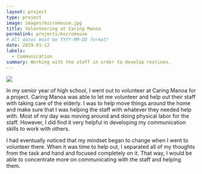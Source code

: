 ```yaml
---
layout: project
type: project
image: images/micromouse.jpg
title: Volunteering at Caring Manoa
permalink: projects/micromouse
# All dates must be YYYY-MM-DD format!
date: 2019-01-12
labels:
  - Communication
summary: Working with the staff in order to develop routines.
---
```


<div class="ui small rounded images">
  <img class="ui image" src="../images/micromouse-robot.png">
</div>

In my senior year of high school, I went out to volunteer at Caring Manoa for a project. Caring Manoa was able to let me volunteer and help out their staff with taking care of the elderly. I was to help move things around the home and make sure that I was helping the staff with whatever they needed help with. Most of my day was moving around and doing physical labor for the staff. However, I did find it very helpful in developing my communication skills to work with others.

I had eventually noticed that my mindset began to change when I went to volunteer there. When it was time to help out, I separated all of my thoughts from the task and hand and focused completely on it. That way, I would be able to concentrate more on communicating with the staff and helping them. 






